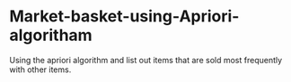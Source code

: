 # Market-basket-using-Apriori-algoritham
 Using the apriori algorithm and list out items that are sold most frequently with other items.
